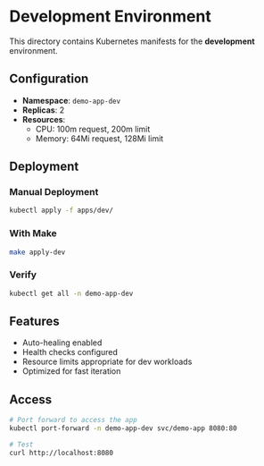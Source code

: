 # Development Environment

This directory contains Kubernetes manifests for the **development** environment.

## Configuration

- **Namespace**: `demo-app-dev`
- **Replicas**: 2
- **Resources**: 
  - CPU: 100m request, 200m limit
  - Memory: 64Mi request, 128Mi limit

## Deployment

### Manual Deployment
```bash
kubectl apply -f apps/dev/
```

### With Make
```bash
make apply-dev
```

### Verify
```bash
kubectl get all -n demo-app-dev
```

## Features

- Auto-healing enabled
- Health checks configured
- Resource limits appropriate for dev workloads
- Optimized for fast iteration

## Access

```bash
# Port forward to access the app
kubectl port-forward -n demo-app-dev svc/demo-app 8080:80

# Test
curl http://localhost:8080
```
